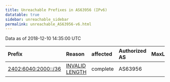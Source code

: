 ```yaml
---
title: Unreachable Prefixes in AS63956 (IPv6)
datatable: true
sidebar: unreachable_sidebar
permalink: unreachable_AS63956-v6.html
---
```


Data as of 2018-12-10 14:35:00 UTC


<div class="datatable-begin"></div>

| Prefix                                                           | Reason                                                                                                        | affected   | Authorized AS   |   MaxLength | Anchor                                       |   unreachable /48s |
|:-----------------------------------------------------------------|:--------------------------------------------------------------------------------------------------------------|:-----------|:----------------|------------:|:---------------------------------------------|-------------------:|
| [2402:6040:2000::/36](https://stat.ripe.net/2402:6040:2000::/36) | [INVALID LENGTH](https://rpki-validator.ripe.net/announcement-preview?asn=AS63956&prefix=2402:6040:2000::/36) | complete   | AS63956         |          32 | [APNIC](unreachable_APNIC_RPKI_Root-v6.html) |               4096 |

<div class="datatable-end"></div>